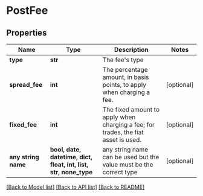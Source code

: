 # PostFee


## Properties
Name | Type | Description | Notes
------------ | ------------- | ------------- | -------------
**type** | **str** | The fee&#39;s type | 
**spread_fee** | **int** | The percentage amount, in basis points, to apply when charging a fee. | [optional] 
**fixed_fee** | **int** | The fixed amount to apply when charging a fee; for trades, the fiat asset is used. | [optional] 
**any string name** | **bool, date, datetime, dict, float, int, list, str, none_type** | any string name can be used but the value must be the correct type | [optional]

[[Back to Model list]](../README.md#documentation-for-models) [[Back to API list]](../README.md#documentation-for-api-endpoints) [[Back to README]](../README.md)


